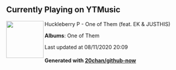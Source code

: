 ## Currently Playing on YTMusic

[<img align="left" width="100" src="https://lh3.googleusercontent.com/hUVmb-IVZeXyNeQNa2v7Pt0MFHhP93EDde4yQFl7qP-9O6rw2O_VhgwGGaloRROwV784IZ-mVL6yOdN0">](https://music.youtube.com/channel/UCakpJvdXIN9aMOXmuLqQEtQ)

Huckleberry P - One of Them (feat. EK & JUSTHIS)

**Albums**: One of Them

Last updated at 08/11/2020 20:09

#### Generated with [20chan/github-now](https://github.com/20chan/github-now)


<!--
**20chan/20chan** is a ✨ _special_ ✨ repository because its `README.md` (this file) appears on your GitHub profile.

Here are some ideas to get you started:

- 🔭 I’m currently working on ...
- 🌱 I’m currently learning ...
- 👯 I’m looking to collaborate on ...
- 🤔 I’m looking for help with ...
- 💬 Ask me about ...
- 📫 How to reach me: ...
- 😄 Pronouns: ...
- ⚡ Fun fact: ...
-->
